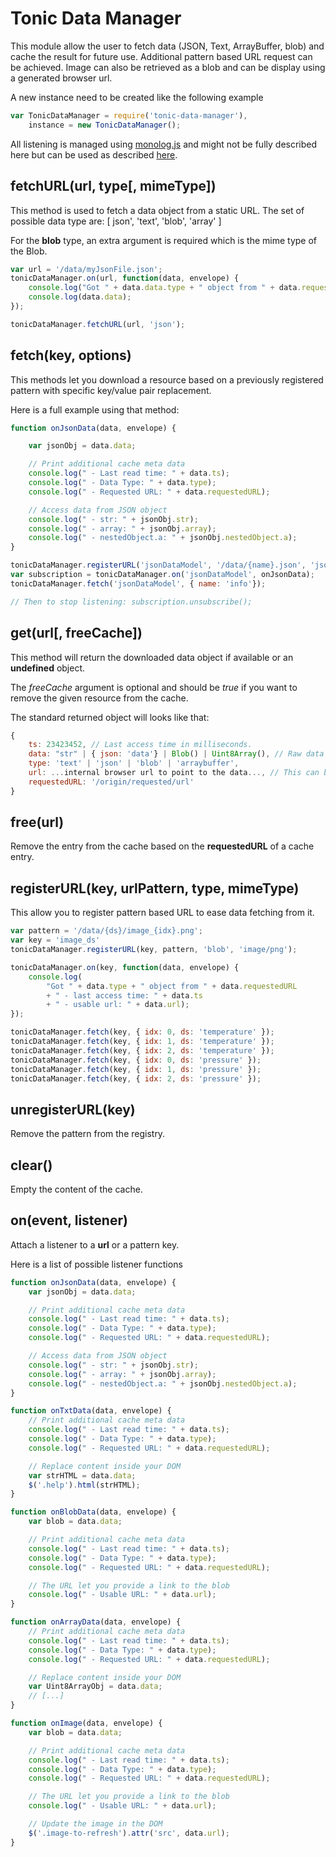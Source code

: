 # Tonic Data Manager #

This module allow the user to fetch data (JSON, Text, ArrayBuffer, blob) and
cache the result for future use. Additional pattern based URL request can
be achieved. Image can also be retrieved as a blob and can be display using
a generated browser url.

A new instance need to be created like the following example

```javascript
var TonicDataManager = require('tonic-data-manager'),
    instance = new TonicDataManager();
```

All listening is managed using [monolog.js](https://www.npmjs.com/package/monologue.js)
and might not be fully described here but can be used as described
[here](https://www.npmjs.com/package/monologue.js).

## fetchURL(url, type[, mimeType])

This method is used to fetch a data object from a static URL. The set of possible
data type are: [ json', 'text', 'blob', 'array' ]

For the **blob** type, an extra argument is required which is the mime type of
the Blob.

```javascript
var url = '/data/myJsonFile.json';
tonicDataManager.on(url, function(data, envelope) {
    console.log("Got " + data.data.type + " object from " + data.requestedURL + " - last access time: " + data.ts);
    console.log(data.data);
});

tonicDataManager.fetchURL(url, 'json');
```

## fetch(key, options)

This methods let you download a resource based on a previously registered pattern
with specific key/value pair replacement.

Here is a full example using that method:

```js
function onJsonData(data, envelope) {

    var jsonObj = data.data;

    // Print additional cache meta data
    console.log(" - Last read time: " + data.ts);
    console.log(" - Data Type: " + data.type);
    console.log(" - Requested URL: " + data.requestedURL);

    // Access data from JSON object
    console.log(" - str: " + jsonObj.str);
    console.log(" - array: " + jsonObj.array);
    console.log(" - nestedObject.a: " + jsonObj.nestedObject.a);
}

tonicDataManager.registerURL('jsonDataModel', '/data/{name}.json', 'json');
var subscription = tonicDataManager.on('jsonDataModel', onJsonData);
tonicDataManager.fetch('jsonDataModel', { name: 'info'});

// Then to stop listening: subscription.unsubscribe();
```

## get(url[, freeCache])

This method will return the downloaded data object if available or an **undefined**
object.

The _freeCache_ argument is optional and should be *true* if you want to remove
the given resource from the cache.

The standard returned object will looks like that:

```js
{
    ts: 23423452, // Last access time in milliseconds.
    data: "str" | { json: 'data'} | Blob() | Uint8Array(), // Raw data depending of the fetch data type.
    type: 'text' | 'json' | 'blob' | 'arraybuffer',
    url: ...internal browser url to point to the data..., // This can be use to render images
    requestedURL: '/origin/requested/url'
}
```

## free(url)

Remove the entry from the cache based on the **requestedURL** of a cache entry.

## registerURL(key, urlPattern, type, mimeType)

This allow you to register pattern based URL to ease data fetching from it.

```js
var pattern = '/data/{ds}/image_{idx}.png';
var key = 'image_ds'
tonicDataManager.registerURL(key, pattern, 'blob', 'image/png');

tonicDataManager.on(key, function(data, envelope) {
    console.log(
        "Got " + data.type + " object from " + data.requestedURL
        + " - last access time: " + data.ts
        + " - usable url: " + data.url);
});

tonicDataManager.fetch(key, { idx: 0, ds: 'temperature' });
tonicDataManager.fetch(key, { idx: 1, ds: 'temperature' });
tonicDataManager.fetch(key, { idx: 2, ds: 'temperature' });
tonicDataManager.fetch(key, { idx: 0, ds: 'pressure' });
tonicDataManager.fetch(key, { idx: 1, ds: 'pressure' });
tonicDataManager.fetch(key, { idx: 2, ds: 'pressure' });
```

## unregisterURL(key)

Remove the pattern from the registry.

## clear()

Empty the content of the cache.

## on(event, listener)

Attach a listener to a **url** or a pattern key.

Here is a list of possible listener functions

```js
function onJsonData(data, envelope) {
    var jsonObj = data.data;

    // Print additional cache meta data
    console.log(" - Last read time: " + data.ts);
    console.log(" - Data Type: " + data.type);
    console.log(" - Requested URL: " + data.requestedURL);

    // Access data from JSON object
    console.log(" - str: " + jsonObj.str);
    console.log(" - array: " + jsonObj.array);
    console.log(" - nestedObject.a: " + jsonObj.nestedObject.a);
}

function onTxtData(data, envelope) {
    // Print additional cache meta data
    console.log(" - Last read time: " + data.ts);
    console.log(" - Data Type: " + data.type);
    console.log(" - Requested URL: " + data.requestedURL);

    // Replace content inside your DOM
    var strHTML = data.data;
    $('.help').html(strHTML);
}

function onBlobData(data, envelope) {
    var blob = data.data;

    // Print additional cache meta data
    console.log(" - Last read time: " + data.ts);
    console.log(" - Data Type: " + data.type);
    console.log(" - Requested URL: " + data.requestedURL);

    // The URL let you provide a link to the blob
    console.log(" - Usable URL: " + data.url);
}

function onArrayData(data, envelope) {
    // Print additional cache meta data
    console.log(" - Last read time: " + data.ts);
    console.log(" - Data Type: " + data.type);
    console.log(" - Requested URL: " + data.requestedURL);

    // Replace content inside your DOM
    var Uint8ArrayObj = data.data;
    // [...]
}

function onImage(data, envelope) {
    var blob = data.data;

    // Print additional cache meta data
    console.log(" - Last read time: " + data.ts);
    console.log(" - Data Type: " + data.type);
    console.log(" - Requested URL: " + data.requestedURL);

    // The URL let you provide a link to the blob
    console.log(" - Usable URL: " + data.url);

    // Update the image in the DOM
    $('.image-to-refresh').attr('src', data.url);
}
```
